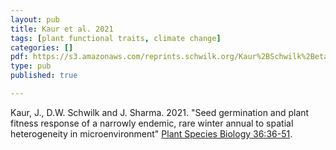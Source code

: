 ```yaml
---
layout: pub
title: Kaur et al. 2021
tags: [plant functional traits, climate change]
categories: []
pdf: https://s3.amazonaws.com/reprints.schwilk.org/Kaur%2BSchwilk%2Betal-2020_Plant-Species-Biology-Seed-germination-and-plant-fitness.pdf
type: pub
published: true

---
```

Kaur, J., D.W. Schwilk and J. Sharma. 2021. "Seed germination and plant fitness response of a narrowly endemic, rare winter annual to spatial heterogeneity in microenvironment" [Plant Species Biology 36:36-51](https://doi.org/10.1111/1442-1984.12292).

